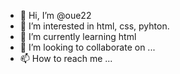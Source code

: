 - 👋 Hi, I’m @oue22
- 👀 I’m interested in html, css, pyhton.
- 🌱 I’m currently learning html
- 💞️ I’m looking to collaborate on ...
- 📫 How to reach me ...

<!---
oue22/oue22 is a ✨ special ✨ repository because its `README.md` (this file) appears on your GitHub profile.
You can click the Preview link to take a look at your changes.
--->
